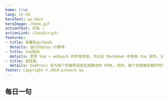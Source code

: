 ```yaml
---
home: true
lang: zh-CN
heroText: wy-docs
heroImage: /home.gif
actionText: 开始 →
actionLink: /JavaScript/
features:
- title: 部署到gitbook
  details: 运行deploy.sh脚本
- title: Vue驱动
  details: 享受 Vue + webpack 的开发体验，可以在 Markdown 中使用 Vue 组件，又可以使用 Vue 来开发自定义主题。
- title: 高性能
  details: VuePress 会为每个页面预渲染生成静态的 HTML，同时，每个页面被加载的时候，将作为 SPA 运行。
footer: Copyright © 2019-present wy
---
```


<!-- ## 运行项目

```bash
# clone
git clone https://github.com/q331593648/myVuePress.git

# 安装依赖
cd myVuePress
yarn  # 或者：cnpm/npm install

# 运行
npm run docs:dev

# 构建静态文件
npm run docs:bulid

```

::: warning 注意
请确保你的 Node.js 版本 >= 8。
::: -->

## 每日一句

  <get-tip />
